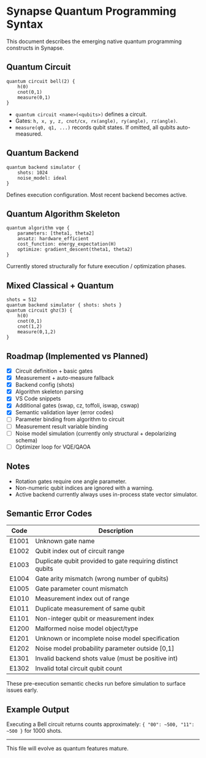 # Synapse Quantum Programming Syntax

This document describes the emerging native quantum programming constructs in Synapse.

## Quantum Circuit
```
quantum circuit bell(2) {
    h(0)
    cnot(0,1)
    measure(0,1)
}
```
- `quantum circuit <name>(<qubits>)` defines a circuit.
- Gates: `h, x, y, z, cnot/cx, rx(angle), ry(angle), rz(angle)`.
- `measure(q0, q1, ...)` records qubit states. If omitted, all qubits auto-measured.

## Quantum Backend
```
quantum backend simulator {
    shots: 1024
    noise_model: ideal
}
```
Defines execution configuration. Most recent backend becomes active.

## Quantum Algorithm Skeleton
```
quantum algorithm vqe {
    parameters: [theta1, theta2]
    ansatz: hardware_efficient
    cost_function: energy_expectation(H)
    optimize: gradient_descent(theta1, theta2)
}
```
Currently stored structurally for future execution / optimization phases.

## Mixed Classical + Quantum
```
shots = 512
quantum backend simulator { shots: shots }
quantum circuit ghz(3) {
    h(0)
    cnot(0,1)
    cnot(1,2)
    measure(0,1,2)
}
```

## Roadmap (Implemented vs Planned)
- [x] Circuit definition + basic gates
- [x] Measurement + auto-measure fallback
- [x] Backend config (shots)
- [x] Algorithm skeleton parsing
- [x] VS Code snippets
- [x] Additional gates (swap, cz, toffoli, iswap, cswap)
- [x] Semantic validation layer (error codes)
- [ ] Parameter binding from algorithm to circuit
- [ ] Measurement result variable binding
- [ ] Noise model simulation (currently only structural + depolarizing schema)
- [ ] Optimizer loop for VQE/QAOA

## Notes
- Rotation gates require one angle parameter.
- Non-numeric qubit indices are ignored with a warning.
- Active backend currently always uses in-process state vector simulator.

## Semantic Error Codes
| Code   | Description |
|--------|-------------|
| E1001  | Unknown gate name |
| E1002  | Qubit index out of circuit range |
| E1003  | Duplicate qubit provided to gate requiring distinct qubits |
| E1004  | Gate arity mismatch (wrong number of qubits) |
| E1005  | Gate parameter count mismatch |
| E1010  | Measurement index out of range |
| E1011  | Duplicate measurement of same qubit |
| E1101  | Non-integer qubit or measurement index |
| E1200  | Malformed noise model object/type |
| E1201  | Unknown or incomplete noise model specification |
| E1202  | Noise model probability parameter outside [0,1] |
| E1301  | Invalid backend shots value (must be positive int) |
| E1302  | Invalid total circuit qubit count |

These pre-execution semantic checks run before simulation to surface issues early.

## Example Output
Executing a Bell circuit returns counts approximately: `{ "00": ~500, "11": ~500 }` for 1000 shots.

---
This file will evolve as quantum features mature.
